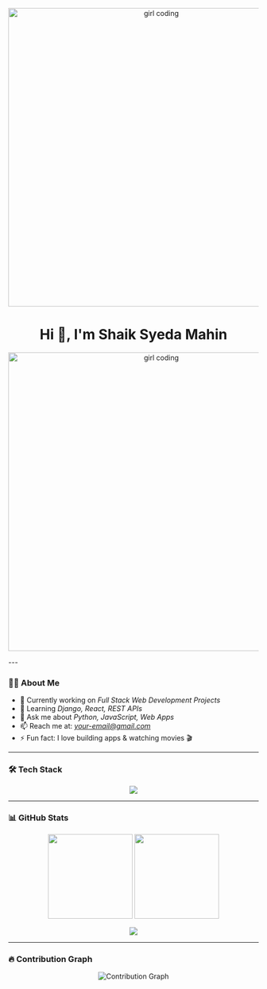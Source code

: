 <!-- Banner Girl Coding GIF -->
<p align="center">
  <img src="https://media.giphy.com/media/L8K62iTDkzGX6/giphy.gif" width="600" alt="girl coding"/>
</p>


<h1 align="center">Hi 👋, I'm Shaik Syeda Mahin</h1>

<!-- Typing Animation -->
<p align="center">
  <img src="https://media.giphy.com/media/Ll22OhMLAlVDb8UQWe/giphy.gif" width="600" alt="girl coding"/>
</p>
---

### 👩‍💻 About Me
- 🔭 Currently working on *Full Stack Web Development Projects*
- 🌱 Learning *Django, React, REST APIs*
- 💬 Ask me about *Python, JavaScript, Web Apps*
- 📫 Reach me at: *your-email@gmail.com*
- ⚡ Fun fact: I love building apps & watching movies 🎬

---

### 🛠 Tech Stack
<p align="center">
  <img src="https://skillicons.dev/icons?i=python,django,react,javascript,html,css,bootstrap,mysql,git,github,vscode&theme=dark" />
</p>

---

### 📊 GitHub Stats
<p align="center">
  <img src="https://github-readme-stats.vercel.app/api?username=Shaik8099&show_icons=true&theme=radical" height="170" />
  <img src="https://github-readme-streak-stats.herokuapp.com/?user=Shaik8099&theme=radical" height="170" />
</p>

<p align="center">
  <img src="https://github-readme-stats.vercel.app/api/top-langs/?username=Shaik8099&layout=compact&theme=radical" />
</p>

---

### 🔥 Contribution Graph
<p align="center">
  <img src="https://github-readme-activity-graph.vercel.app/graph?username=Shaik8099&theme=radical" alt="Contribution Graph"/>
</p>
